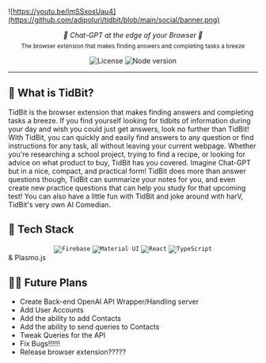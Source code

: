 ![https://youtu.be/lmSSxosUau4](https://github.com/adipoluri/tidbit/blob/main/social/banner.png)

<p align="center">
  <em>🍩 Chat-GPT at the edge of your Browser 🍩</em></br>
  <sub> The browser extension that makes finding answers and completing tasks a breeze </sub>
</p>
<p align="center">
 <img alt="License" src="https://img.shields.io/github/license/awtkns/confetti?color=2334D058" />
 <img alt="Node version" src="https://img.shields.io/static/v1?label=node&message=%20%3E=16.0.0&logo=node.js&color=2334D058" />
</p>

---

## 📖 What is TidBit?
TidBit is the browser extension that makes finding answers and completing tasks a breeze. If you find yourself looking for tidbits of information during your day and wish you could just get answers, look no further than TidBit! With TidBit, you can quickly and easily find answers to any question or find instructions for any task, all without leaving your current webpage. Whether you're researching a school project, trying to find a recipe, or looking for advice on what product to buy, TidBit has you covered. Imagine Chat-GPT but in a nice, compact, and practical form! TidBit does more than answer questions though, TidBit can summarize your notes for you, and even create new practice questions that can help you study for that upcoming test! You can also have a little fun with TidBit and joke around with harV, TidBit's very own AI Comedian.

## 🚀 Tech Stack

<div align="center">
	<code><img height="100" src="https://user-images.githubusercontent.com/25181517/189716855-2c69ca7a-5149-4647-936d-780610911353.png" alt="Firebase" title="Firebase" /></code>
	<code><img height="100" src="https://user-images.githubusercontent.com/25181517/189716630-fe6c084c-6c66-43af-aa49-64c8aea4a5c2.png" alt="Material UI" title="Material UI" /></code>
	<code><img height="100" src="https://user-images.githubusercontent.com/25181517/183897015-94a058a6-b86e-4e42-a37f-bf92061753e5.png" alt="React" title="React" /></code>
	<code><img height="100" src="https://user-images.githubusercontent.com/25181517/183890598-19a0ac2d-e88a-4005-a8df-1ee36782fde1.png" alt="TypeScript" title="TypeScript" /></code>
</div>
& Plasmo.js

## 👨‍🚀 Future Plans
- Create Back-end OpenAI API Wrapper/Handling server
- Add User Accounts
- Add the ability to add Contacts
- Add the ability to send queries to Contacts
- Tweak Queries for the API
- Fix Bugs!!!!!!
- Release browser extension?????

